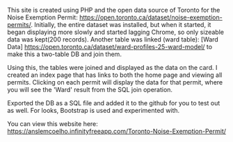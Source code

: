 This site is created using PHP and the open data source of Toronto for the Noise Exemption Permit: https://open.toronto.ca/dataset/noise-exemption-permits/. 
Initially, the entire dataset was installed, but when it started, it began displaying more slowly and started lagging Chrome, so only sizeable data was kept(200 records). 
Another table was linked (ward table): [Ward Data] https://open.toronto.ca/dataset/ward-profiles-25-ward-model/ to make this a two-table DB and join them. 

Using this, the tables were joined and displayed as the data on the card. I created an index page that has links to both the home page and viewing all permits. 
Clicking on each permit will display the data for that permit, where you will see the 'Ward' result from the SQL join operation.



Exported the DB as a SQL file and added it to the github for you to test out as well. 
For looks, Bootstrap is used and experimented with.

You can view this website here: https://anslemcoelho.infinityfreeapp.com/Toronto-Noise-Exemption-Permit/
